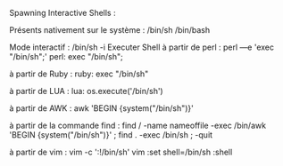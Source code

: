 Spawning Interactive Shells :

Présents nativement sur le système :
/bin/sh
/bin/bash

Mode interactif : 
/bin/sh -i
Executer Shell à partir de perl :
perl —e 'exec "/bin/sh";'
perl: exec "/bin/sh";

à partir de Ruby :
ruby: exec "/bin/sh"

à partir de LUA :
lua: os.execute('/bin/sh')

à partir de AWK :
awk 'BEGIN {system("/bin/sh")}'

à partir de la commande find :
find / -name nameoffile -exec /bin/awk 'BEGIN {system("/bin/sh")}' \;
find . -exec /bin/sh \; -quit

à partir de vim :
vim -c ':!/bin/sh'
vim
:set shell=/bin/sh
:shell